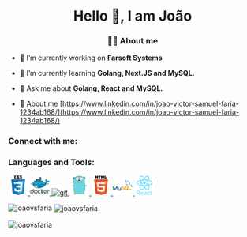 <h1 align="center">Hello 👋, I am João</h1>
<h3 align="center"> 👨‍🎓 About me</h3>

- 🔭 I’m currently working on **Farsoft Systems**

- 🌱 I’m currently learning **Golang, Next.JS and MySQL.**

- 💬 Ask me about **Golang, React and MySQL.**

- 📄 About me [https://www.linkedin.com/in/joao-victor-samuel-faria-1234ab168/](https://www.linkedin.com/in/joao-victor-samuel-faria-1234ab168/)

<h3 align="left">Connect with me:</h3>
<p align="left">
</p>

<h3 align="left">Languages and Tools:</h3>
<p align="left"> <a href="https://www.w3schools.com/css/" target="_blank" rel="noreferrer"> <img src="https://raw.githubusercontent.com/devicons/devicon/master/icons/css3/css3-original-wordmark.svg" alt="css3" width="40" height="40"/> </a> <a href="https://www.docker.com/" target="_blank" rel="noreferrer"> <img src="https://raw.githubusercontent.com/devicons/devicon/master/icons/docker/docker-original-wordmark.svg" alt="docker" width="40" height="40"/> </a> <a href="https://git-scm.com/" target="_blank" rel="noreferrer"> <img src="https://www.vectorlogo.zone/logos/git-scm/git-scm-icon.svg" alt="git" width="40" height="40"/> </a> <a href="https://golang.org" target="_blank" rel="noreferrer"> <img src="https://raw.githubusercontent.com/devicons/devicon/master/icons/go/go-original.svg" alt="go" width="40" height="40"/> </a> <a href="https://www.w3.org/html/" target="_blank" rel="noreferrer"> <img src="https://raw.githubusercontent.com/devicons/devicon/master/icons/html5/html5-original-wordmark.svg" alt="html5" width="40" height="40"/> </a> <a href="https://www.mysql.com/" target="_blank" rel="noreferrer"> <img src="https://raw.githubusercontent.com/devicons/devicon/master/icons/mysql/mysql-original-wordmark.svg" alt="mysql" width="40" height="40"/> </a> <a href="https://reactjs.org/" target="_blank" rel="noreferrer"> <img src="https://raw.githubusercontent.com/devicons/devicon/master/icons/react/react-original-wordmark.svg" alt="react" width="40" height="40"/> </a> </p>

<p><img align="left" src="https://github-readme-stats.vercel.app/api/top-langs?username=joaovsfaria&show_icons=true&theme=dark&locale=en&layout=compact" alt="joaovsfaria" /></p>

<p>&nbsp;<img align="center" src="https://github-readme-stats.vercel.app/api?username=joaovsfaria&show_icons=true&theme=dark&locale=en" alt="joaovsfaria" /></p>

<p><img align="center" src="https://github-readme-streak-stats.herokuapp.com/?user=joaovsfaria&theme=dark" alt="joaovsfaria" /></p>
